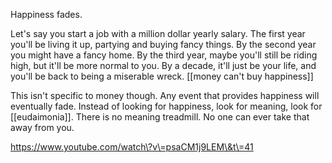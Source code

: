 Happiness fades.

Let's say you start a job with a million dollar yearly salary. The first year you'll be living it up, partying and buying fancy things. By the second year you might have a fancy home. By the third year, maybe you'll still be riding high, but it'll be more normal to you. By a decade, it'll just be your life, and you'll be back to being a miserable wreck. [[money can't buy happiness]]

This isn't specific to money though. Any event that provides happiness will eventually fade. Instead of looking for happiness, look for meaning, look for [[eudaimonia]]. There is no meaning treadmill. No one can ever take that away from you.

https://www.youtube.com/watch\?v\=psaCM1j9LEM\&t\=41

